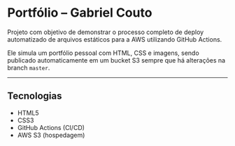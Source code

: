 # Portfólio – Gabriel Couto

Projeto com objetivo de demonstrar o processo completo de deploy automatizado de arquivos estáticos para a AWS utilizando GitHub Actions.

Ele simula um portfólio pessoal com HTML, CSS e imagens, sendo publicado automaticamente em um bucket S3 sempre que há alterações na branch `master`.

---

## Tecnologias

- HTML5
- CSS3
- GitHub Actions (CI/CD)
- AWS S3 (hospedagem)
